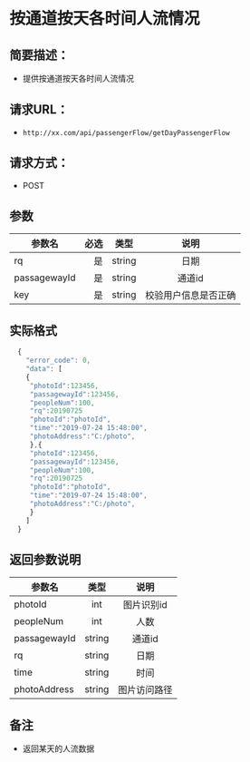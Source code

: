 #  按通道按天各时间人流情况

## 简要描述：
- 提供按通道按天各时间人流情况
## 请求URL：
- `http://xx.com/api/passengerFlow/getDayPassengerFlow`
## 请求方式：
- POST
## 参数
参数名  | 必选   |  类型 |  说明  |
-------| -----:  | :----:  | :----:  |
rq  | 	是   |   	string    |  	日期     |
passagewayId |  是   |   	string   |  通道id    |
key        |    是    |  	string  |  校验用户信息是否正确    |
## 实际格式
```javascript
  {
    "error_code": 0,
    "data": [
    {
     "photoId":123456,
     "passagewayId":123456,
     "peopleNum":100,
     "rq":20190725
     "photoId":"photoId",
     "time":"2019-07-24 15:48:00",
     "photoAddress":"C:/photo",
     },{
     "photoId":123456,
     "passagewayId":123456,
     "peopleNum":100,
     "rq":20190725
     "photoId":"photoId",
     "time":"2019-07-24 15:48:00",
     "photoAddress":"C:/photo",
     }
    ]
  }
```
## 返回参数说明
参数名  |  类型 |  说明  |
-------| :----:  | :----:  |
photoId  | int    |  	图片识别id     |
peopleNum |  int   |  人数    |
passagewayId |    string  |  通道id    |
rq |    string  |  日期    |
time |    string  |  	时间    |
photoAddress |    string  |  	图片访问路径    |
## 备注
- 返回某天的人流数据
